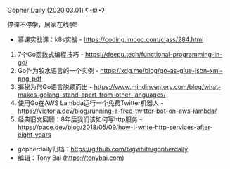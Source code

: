 Gopher Daily (2020.03.01) ʕ◔ϖ◔ʔ

停课不停学，居家在线学! 
* 慕课实战课：k8s实战 - https://coding.imooc.com/class/284.html

1. 7个Go函数式编程技巧 - https://deepu.tech/functional-programming-in-go/
2. Go作为胶水语言的一个实例 - https://xdg.me/blog/go-as-glue-json-xml-png-pdf
3. 揭秘为何Go语言脱颖而出 - https://www.mindinventory.com/blog/what-makes-golang-stand-apart-from-other-languages/
4. 使用Go在AWS Lambda运行一个免费Twitter机器人 - https://victoria.dev/blog/running-a-free-twitter-bot-on-aws-lambda/
5. 经典旧文回顾：8年后我们该如何写http服务 - https://pace.dev/blog/2018/05/09/how-I-write-http-services-after-eight-years

* gopherdaily归档：https://github.com/bigwhite/gopherdaily
* 编辑：Tony Bai (https://tonybai.com)
